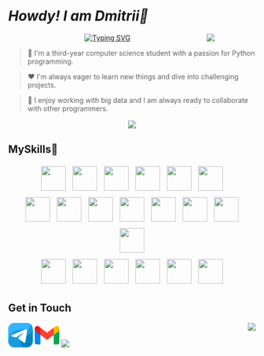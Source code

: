 # *Howdy! I am Dmitrii🤘*

  
<img align='right' width=100 src='https://user-images.githubusercontent.com/5713670/87202985-820dcb80-c2b6-11ea-9f56-7ec461c497c3.gif'>
<div align="center">
  
[![Typing SVG](https://readme-typing-svg.demolab.com?font=Cinzel&size=50&pause=1000&color=F72A1E&center=true&vCenter=true&width=666&height=77&lines=Get+a+critical+success)](https://git.io/typing-svg)

</div>

>🎯 I'm a third-year computer science student with a passion for Python programming.

>❤ I'm always eager to learn new things and dive into challenging projects.

>🧩 I enjoy working with big data and I am always ready to collaborate with other programmers.

<p align="center">

  <img align='center' src="https://leetcard.jacoblin.cool/LeeDmitrii?theme=dark&font=Roboto%20Mono&width=550&height=200&background=0A0E12&animation=true&ext=activity"/>

</p>

## MySkills🥞

<div style="text-align: center;">
    <span style="display: inline-block; margin: 5px;">
        <img src="https://go-skill-icons.vercel.app/api/icons?i=py" width="50" height="50">
    </span>
    <span style="display: inline-block; margin: 5px;">
        <img src="https://go-skill-icons.vercel.app/api/icons?i=github" width="50" height="50">
    </span>
    <span style="display: inline-block; margin: 5px;">
        <img src="https://go-skill-icons.vercel.app/api/icons?i=mongodb" width="50" height="50">
    </span>
    <span style="display: inline-block; margin: 5px;">
        <img src="https://go-skill-icons.vercel.app/api/icons?i=visualstudio" width="50" height="50">
    </span>
    <span style="display: inline-block; margin: 5px;">
        <img src="https://go-skill-icons.vercel.app/api/icons?i=vscode" width="50" height="50">
    </span>
    <span style="display: inline-block; margin: 5px;">
        <img src="https://go-skill-icons.vercel.app/api/icons?i=yaml" width="50" height="50">
    </span>
</div>

<div style="text-align: center;">
    <span style="display: inline-block; margin: 5px;">
        <img src="https://github.com/brunoliratm/skill-icons/blob/main/icons/pandas-auto.svg" width="50" height="50">
    </span>
    <span style="display: inline-block; margin: 5px;">
        <img src="https://github.com/brunoliratm/skill-icons/blob/main/icons/jupyter-auto.svg" width="50" height="50">
    </span>
    <span style="display: inline-block; margin: 5px;">
        <img src="https://go-skill-icons.vercel.app/api/icons?i=sklearn" width="50" height="50">
    </span>
    <span style="display: inline-block; margin: 5px;">
        <img src="https://go-skill-icons.vercel.app/api/icons?i=matplotlib" width="50" height="50">
    </span>
     <span style="display: inline-block; margin: 5px;">
        <img src="https://go-skill-icons.vercel.app/api/icons?i=seaborn" width="50" height="50">
    </span>
    <span style="display: inline-block; margin: 5px;">
        <img src="https://go-skill-icons.vercel.app/api/icons?i=numpy" width="50" height="50">
    </span>
    <span style="display: inline-block; margin: 5px;">
        <img src="https://go-skill-icons.vercel.app/api/icons?i=mongodb" width="50" height="50">
    </span>
    <span style="display: inline-block; margin: 5px;">
        <img src="https://go-skill-icons.vercel.app/api/icons?i=sqlite" width="50" height="50">
    </span>
</div>

<div style="text-align: center;">
    <span style="display: inline-block; margin: 5px;">
        <img src="https://go-skill-icons.vercel.app/api/icons?i=onenote" width="50" height="50">
    </span>
    <span style="display: inline-block; margin: 5px;">
        <img src="https://go-skill-icons.vercel.app/api/icons?i=notion" width="50" height="50">
    </span>
    <span style="display: inline-block; margin: 5px;">
        <img src="https://go-skill-icons.vercel.app/api/icons?i=obsidian" width="50" height="50">
    </span>
    <span style="display: inline-block; margin: 5px;">
        <img src="https://go-skill-icons.vercel.app/api/icons?i=canva" width="50" height="50">
    </span>
    <span style="display: inline-block; margin: 5px;">
        <img src="https://go-skill-icons.vercel.app/api/icons?i=markdown" width="50" height="50">
    </span>
    <span style="display: inline-block; margin: 5px;">
        <img src="https://github.com/brunoliratm/skill-icons/blob/main/icons/renpy-auto.svg" width="50" height="50">
    </span>
  
</div>


## Get in Touch
<img align='right' src='https://goo.su/P8IJrv'>

[<img src="https://github.com/Hard-Pacific/Hard-Pacific/blob/main/assets/telegram_icon.png" width="50"/>](https://t.me/HardPacific) [<img src="https://github.com/Hard-Pacific/Hard-Pacific/blob/main/assets/gmail_icon.png" width="50"/>](https://leedmytriy@gmail.com) [<img src="https://github.com/brunoliratm/skill-icons/blob/main/icons/Instagram.svg" width="50"/>]("https://www.instagram.com/hard_pacific/)


